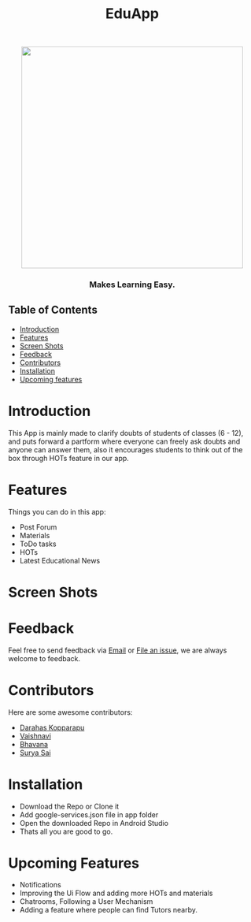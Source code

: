 <h1 align="center"> EduApp </h1> <br>
<p align="center">
  <a href="https://gitpoint.co/">
    <img src="https://github.com/darahask/EduApp/blob/master/app/src/main/res/drawable/logo.png" width="450">
  </a>
</p>

<p align="center" >
 <h3 align="center">Makes Learning Easy.</h3>
</p>

## Table of Contents

- [Introduction](#introduction)
- [Features](#features)
- [Screen Shots](#screen-shots)
- [Feedback](#feedback)
- [Contributors](#contributors)
- [Installation](#installation)
- [Upcoming features](#upcoming-features)

# Introduction
This App is mainly made to clarify doubts of students of classes (6 - 12), and puts forward a partform where everyone can freely ask doubts and anyone can answer them, also it encourages students to think out of the box through HOTs feature in our app.

# Features
Things you can do in this app:

* Post Forum
* Materials
* ToDo tasks
* HOTs
* Latest Educational News

# Screen Shots

# Feedback
Feel free to send feedback via [Email](mailto:lunde@adobe.com?subject=Feedback) or [File an issue](https://github.com/darakask/EduApp/issues/new), we are always welcome to feedback.

# Contributors
Here are some awesome contributors:

- [Darahas Kopparapu](https://github.com/darahask)
- [Vaishnavi](https://github.com/darahask)
- [Bhavana](https://github.com/darahask)
- [Surya Sai](https://github.com/darahask)


# Installation
- Download the Repo or Clone it
- Add google-services.json file in app folder
- Open the downloaded Repo in Android Studio
- Thats all you are good to go.

# Upcoming Features

* Notifications
* Improving the Ui Flow and adding more HOTs and materials
* Chatrooms, Following a User Mechanism
* Adding a feature where people can find Tutors nearby.

